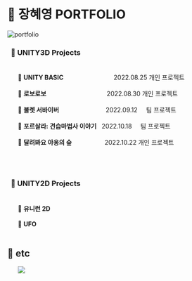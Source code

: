 # :seedling: 장혜영 PORTFOLIO
![portfolio](https://user-images.githubusercontent.com/109125324/197447211-0ef34011-650f-49d7-be4a-1cc26139d0bd.png)<br>

### &nbsp;&nbsp;:open_file_folder: **UNITY3D Projects**<br><br>
&nbsp;&nbsp;&nbsp;&nbsp;&nbsp;&nbsp;:page_facing_up: **UNITY BASIC**&nbsp;&nbsp;&nbsp;&nbsp;&nbsp;&nbsp;&nbsp;&nbsp;&nbsp;&nbsp;&nbsp;&nbsp;&nbsp;&nbsp;&nbsp;&nbsp;&nbsp;&nbsp;&nbsp;&nbsp; &nbsp;&nbsp;&nbsp;&nbsp;&nbsp;&nbsp;&nbsp;&nbsp;2022.08.25 개인 프로젝트<br><br>
&nbsp;&nbsp;&nbsp;&nbsp;&nbsp;&nbsp;:page_facing_up: **로보로보** &nbsp;&nbsp;&nbsp;&nbsp;&nbsp;&nbsp;&nbsp;&nbsp;&nbsp;&nbsp;&nbsp;&nbsp;&nbsp;&nbsp;&nbsp;&nbsp;&nbsp;&nbsp;&nbsp;&nbsp;&nbsp;&nbsp;&nbsp;&nbsp;&nbsp;&nbsp;&nbsp;&nbsp;&nbsp;&nbsp;&nbsp;&nbsp;&nbsp;&nbsp;2022.08.30 개인 프로젝트<br><br>
&nbsp;&nbsp;&nbsp;&nbsp;&nbsp;&nbsp;:page_facing_up: **불렛 서바이버** &nbsp;&nbsp;&nbsp;&nbsp;&nbsp;&nbsp;&nbsp;&nbsp;&nbsp;&nbsp;&nbsp;&nbsp;&nbsp;&nbsp;&nbsp;&nbsp;&nbsp;&nbsp;&nbsp;&nbsp;&nbsp;&nbsp;&nbsp;&nbsp;&nbsp;&nbsp;2022.09.12&nbsp;&nbsp;&nbsp;&nbsp; 팀 프로젝트<br><br>
&nbsp;&nbsp;&nbsp;&nbsp;&nbsp;&nbsp;:page_facing_up: **포르살라: 견습마법사 이야기**&nbsp;&nbsp; 2022.10.18&nbsp;&nbsp;&nbsp;&nbsp; 팀 프로젝트<br><br>
&nbsp;&nbsp;&nbsp;&nbsp;&nbsp;&nbsp;:page_facing_up: **달려봐요 야옹의 숲**&nbsp;&nbsp;&nbsp;&nbsp;&nbsp;&nbsp;&nbsp;&nbsp;&nbsp;&nbsp;&nbsp;&nbsp;&nbsp;&nbsp;&nbsp;&nbsp;&nbsp;&nbsp; 2022.10.22 개인 프로젝트<br><br>
<br>
<br>

### &nbsp;&nbsp;:open_file_folder: **UNITY2D Projects**<br><br>
&nbsp;&nbsp;&nbsp;&nbsp;&nbsp;&nbsp;:page_facing_up: **유니런 2D**<br><br>
&nbsp;&nbsp;&nbsp;&nbsp;&nbsp;&nbsp;:page_facing_up: **UFO**<br><br>

## :link: etc
&nbsp;&nbsp;&nbsp;&nbsp;&nbsp;&nbsp;<a href="https://hyello-world.tistory.com/"><img src="https://img.shields.io/badge/Tistory-000000?style=flat-square&logo=Tistory&logoColor=white"/></a><br>
